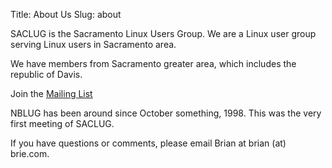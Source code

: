 Title: About Us
Slug: about

SACLUG is the Sacramento Linux Users Group. We are a Linux user group serving Linux users 
in Sacramento area.

We have members from Sacramento greater area, which includes the republic of Davis.

Join the [Mailing List][mailinglist]

NBLUG has been around since October something, 1998. This was the very first meeting of SACLUG.


If you have questions or comments, please email Brian at brian (at) brie.com.

[mailinglist]: https://bigbrie.com/mailman3/hyperkitty/list/lug-nuts@bigbrie.com/
